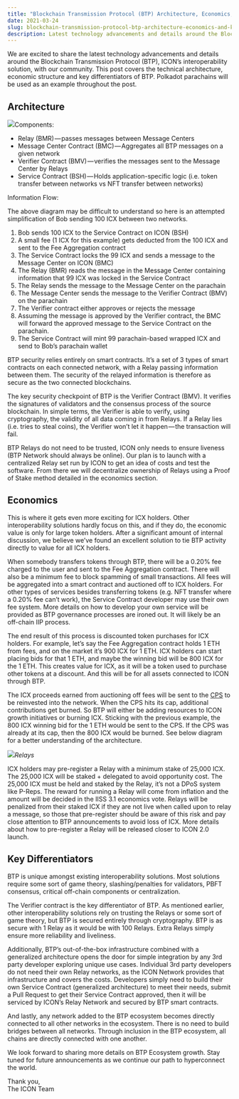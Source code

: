 ```yaml
---
title: "Blockchain Transmission Protocol (BTP) Architecture, Economics, and Key Differentiators"
date: 2021-03-24
slug: blockchain-transmission-protocol-btp-architecture-economics-and-key-differentiators-577eaf7ba3af
description: Latest technology advancements and details around the Blockchain Transmission Protocol (BTP)
---
```


We are excited to share the latest technology advancements and details around the Blockchain Transmission Protocol (BTP), ICON’s interoperability solution, with our community. This post covers the technical architecture, economic structure and key differentiators of BTP. Polkadot parachains will be used as an example throughout the post.

## Architecture

![](https://cdn-images-1.medium.com/max/800/1*CigI16wA5NqRjTlAHnW15Q.png)Components:

* Relay (BMR) — passes messages between Message Centers
* Message Center Contract (BMC) — Aggregates all BTP messages on a given network
* Verifier Contract (BMV) — verifies the messages sent to the Message Center by Relays
* Service Contract (BSH) — Holds application-specific logic (i.e. token transfer between networks vs NFT transfer between networks)

Information Flow:

The above diagram may be difficult to understand so here is an attempted simplification of Bob sending 100 ICX between two networks.

1. Bob sends 100 ICX to the Service Contract on ICON (BSH)
2. A small fee (1 ICX for this example) gets deducted from the 100 ICX and sent to the Fee Aggregation contract
3. The Service Contract locks the 99 ICX and sends a message to the Message Center on ICON (BMC)
4. The Relay (BMR) reads the message in the Message Center containing information that 99 ICX was locked in the Service Contract
5. The Relay sends the message to the Message Center on the parachain
6. The Message Center sends the message to the Verifier Contract (BMV) on the parachain
7. The Verifier contract either approves or rejects the message
8. Assuming the message is approved by the Verifier contract, the BMC will forward the approved message to the Service Contract on the parachain.
9. The Service Contract will mint 99 parachain-based wrapped ICX and send to Bob’s parachain wallet

BTP security relies entirely on smart contracts. It’s a set of 3 types of smart contracts on each connected network, with a Relay passing information between them. The security of the relayed information is therefore as secure as the two connected blockchains.

The key security checkpoint of BTP is the Verifier Contract (BMV). It verifies the signatures of validators and the consensus process of the source blockchain. In simple terms, the Verifier is able to verify, using cryptography, the validity of all data coming in from Relays. If a Relay lies (i.e. tries to steal coins), the Verifier won’t let it happen — the transaction will fail.

BTP Relays do not need to be trusted, ICON only needs to ensure liveness (BTP Network should always be online). Our plan is to launch with a centralized Relay set run by ICON to get an idea of costs and test the software. From there we will decentralize ownership of Relays using a Proof of Stake method detailed in the economics section.

## Economics

This is where it gets even more exciting for ICX holders. Other interoperability solutions hardly focus on this, and if they do, the economic value is only for large token holders. After a significant amount of internal discussion, we believe we’ve found an excellent solution to tie BTP activity directly to value for all ICX holders.

When somebody transfers tokens through BTP, there will be a 0.20% fee charged to the user and sent to the Fee Aggregation contract. There will also be a minimum fee to block spamming of small transactions. All fees will be aggregated into a smart contract and auctioned off to ICX holders. For other types of services besides transferring tokens (e.g. NFT transfer where a 0.20% fee can’t work), the Service Contract developer may use their own fee system. More details on how to develop your own service will be provided as BTP governance processes are ironed out. It will likely be an off-chain IIP process.

The end result of this process is discounted token purchases for ICX holders. For example, let’s say the Fee Aggregation contract holds 1 ETH from fees, and on the market it’s 900 ICX for 1 ETH. ICX holders can start placing bids for that 1 ETH, and maybe the winning bid will be 800 ICX for the 1 ETH. This creates value for ICX, as it will be a token used to purchase other tokens at a discount. And this will be for all assets connected to ICON through BTP.

The ICX proceeds earned from auctioning off fees will be sent to the [CPS](http://cps.icon.community) to be reinvested into the network. When the CPS hits its cap, additional contributions get burned. So BTP will either be adding resources to ICON growth initiatives or burning ICX. Sticking with the previous example, the 800 ICX winning bid for the 1 ETH would be sent to the CPS. If the CPS was already at its cap, then the 800 ICX would be burned. See below diagram for a better understanding of the architecture.

![](https://cdn-images-1.medium.com/max/800/0*q19_8Ix2N2zBrsIm)*Relays*

ICX holders may pre-register a Relay with a minimum stake of 25,000 ICX. The 25,000 ICX will be staked + delegated to avoid opportunity cost. The 25,000 ICX must be held and staked by the Relay, it’s not a DPoS system like P-Reps. The reward for running a Relay will come from inflation and the amount will be decided in the IISS 3.1 economics vote. Relays will be penalized from their staked ICX if they are not live when called upon to relay a message, so those that pre-register should be aware of this risk and pay close attention to BTP announcements to avoid loss of ICX. More details about how to pre-register a Relay will be released closer to ICON 2.0 launch.

## Key Differentiators

BTP is unique amongst existing interoperability solutions. Most solutions require some sort of game theory, slashing/penalties for validators, PBFT consensus, critical off-chain components or centralization.

The Verifier contract is the key differentiator of BTP. As mentioned earlier, other interoperability solutions rely on trusting the Relays or some sort of game theory, but BTP is secured entirely through cryptography. BTP is as secure with 1 Relay as it would be with 100 Relays. Extra Relays simply ensure more reliability and liveliness.

Additionally, BTP’s out-of-the-box infrastructure combined with a generalized architecture opens the door for simple integration by any 3rd party developer exploring unique use cases. Individual 3rd party developers do not need their own Relay networks, as the ICON Network provides that infrastructure and covers the costs. Developers simply need to build their own Service Contract (generalized architecture) to meet their needs, submit a Pull Request to get their Service Contract approved, then it will be serviced by ICON’s Relay Network and secured by BTP smart contracts.

And lastly, any network added to the BTP ecosystem becomes directly connected to all other networks in the ecosystem. There is no need to build bridges between all networks. Through inclusion in the BTP ecosystem, all chains are directly connected with one another.

We look forward to sharing more details on BTP Ecosystem growth. Stay tuned for future announcements as we continue our path to hyperconnect the world.

Thank you,  
The ICON Team

